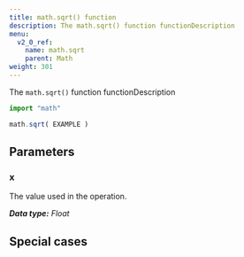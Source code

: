 ```yaml
---
title: math.sqrt() function
description: The math.sqrt() function functionDescription
menu:
  v2_0_ref:
    name: math.sqrt
    parent: Math
weight: 301
---
```


The `math.sqrt()` function functionDescription

```js
import "math"

math.sqrt( EXAMPLE )
```

## Parameters

### x
The value used in the operation.

_**Data type:** Float_

## Special cases
```js

```
